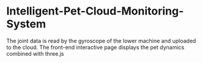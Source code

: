 # Intelligent-Pet-Cloud-Monitoring-System
The joint data is read by the gyroscope of the lower machine and uploaded to the cloud. The front-end interactive page displays the pet dynamics combined with three.js
